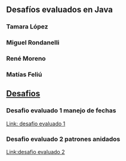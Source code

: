 ## Desafíos evaluados en Java

### Tamara López
### Miguel Rondanelli
### René Moreno
### Matías Feliú

## <ins>Desafios</ins>

### Desafio evaluado 1 manejo de fechas
[Link: desafio evaluado 1](/src/cl/praxis/Desafio1/Main.java)
### Desafio evaluado 2 patrones anidados
[Link:desafio evaluado 2](/src/cl/praxis/Desafio2/PatronesAnidados.java)


